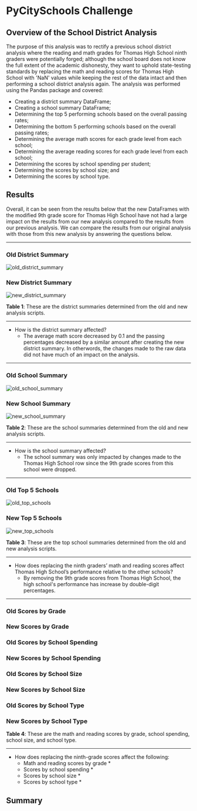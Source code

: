 # PyCitySchools Challenge

## Overview of the School District Analysis
The purpose of this analysis was to rectify a previous school district analysis where the reading and math grades for Thomas High School ninth graders were potentially forged; although the school board does not know the full extent of the academic dishonesty, they want to uphold state-testing standards by replacing the math and reading scores for Thomas High School with 'NaN' values while keeping the rest of the data intact and then performing a school district analysis again. The analysis was performed using the Pandas package and covered:
* Creating a district summary DataFrame;
* Creating a school summary DataFrame;
* Determining the top 5 performing schools based on the overall passing rates;
* Determining the bottom 5 performing schools based on the overall passing rates;
* Determining the average math scores for each grade level from each school;
* Determining the average reading scores for each grade level from each school;
* Determining the scores by school spending per student;
* Determining the scores by school size; and
* Determining the scores by school type.

## Results
Overall, it can be seen from the results below that the new DataFrames with the modified 9th grade score for Thomas High School have not had a large impact on the results from our new analysis compared to the results from our previous analysis. We can compare the results from our original analysis with those from this new analysis by answering the questions below.

_____

### Old District Summary
![old_district_summary](https://user-images.githubusercontent.com/80941606/191794495-9c4eda0b-7fbf-41cb-9af1-ed9add05b3e7.png)

### New District Summary
![new_district_summary](https://user-images.githubusercontent.com/80941606/191794534-443f258f-f771-4121-ac97-38579f828051.png)

**Table 1**: These are the district summaries determined from the old and new analysis scripts.

_____
* How is the district summary affected?
  * The average math score decreased by 0.1 and the passing percentages decreased by a similar amount after creating the new district summary. In otherwords, the changes made to the raw data did not have much of an impact on the analysis.

_____

### Old School Summary
![old_school_summary](https://user-images.githubusercontent.com/80941606/191837236-a37426e2-85dc-49dd-b195-12f99eb36227.png)

### New School Summary
![new_school_summary](https://user-images.githubusercontent.com/80941606/191837286-f059f59a-eb4b-4bf7-a21f-f5bd1a91d222.png)

**Table 2**: These are the school summaries determined from the old and new analysis scripts.

_____

* How is the school summary affected?
  * The school summary was only impacted by changes made to the Thomas High School row since the 9th grade scores from this school were dropped.

_____

### Old Top 5 Schools
![old_top_schools](https://user-images.githubusercontent.com/80941606/191837449-b6bab5d4-b25c-41c7-938f-e6e5131d88b8.png)

### New Top 5 Schools
![new_top_schools](https://user-images.githubusercontent.com/80941606/191837482-8f33a9e2-6136-4f33-ac90-f44066a1b889.png)

**Table 3**: These are the top school summaries determined from the old and new analysis scripts.

_____

* How does replacing the ninth graders’ math and reading scores affect Thomas High School’s performance relative to the other schools?
  * By removing the 9th grade scores from Thomas High School, the high school's performance has increase by double-digit percentages.

_____

### Old Scores by Grade


### New Scores by Grade

### Old Scores by School Spending

### New Scores by School Spending

### Old Scores by School Size

### New Scores by School Size

### Old Scores by School Type

### New Scores by School Type

**Table 4**: These are the math and reading scores by grade, school spending, school size, and school type.

_____
* How does replacing the ninth-grade scores affect the following:
  * Math and reading scores by grade
    * 
  * Scores by school spending
    * 
  * Scores by school size
    * 
  * Scores by school type
    * 

## Summary
